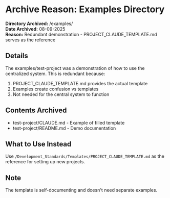 # Archive Reason: Examples Directory

**Directory Archived:** /examples/  
**Date Archived:** 08-09-2025  
**Reason:** Redundant demonstration - PROJECT_CLAUDE_TEMPLATE.md serves as the reference  

## Details
The examples/test-project was a demonstration of how to use the centralized system. This is redundant because:
1. PROJECT_CLAUDE_TEMPLATE.md provides the actual template
2. Examples create confusion vs templates
3. Not needed for the central system to function

## Contents Archived
- test-project/CLAUDE.md - Example of filled template
- test-project/README.md - Demo documentation

## What to Use Instead
Use `/Development_Standards/Templates/PROJECT_CLAUDE_TEMPLATE.md` as the reference for setting up new projects.

## Note
The template is self-documenting and doesn't need separate examples.
